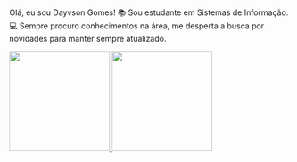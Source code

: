 Olá, eu sou Dayvson Gomes!
📚 Sou estudante em Sistemas de Informação.
💻 Sempre procuro conhecimentos na área, me desperta a busca por novidades para manter sempre atualizado.

 <div>
  <a href="https://github.com/DayvsonGomes">
  <img height="180em" src="https://github-readme-stats.vercel.app/api?username=DayvsonGomes&show_icons=true&theme=dracula&include_all_commits=true&count_private=true"/>
  <img height="180em" src="https://github-readme-stats.vercel.app/api/top-langs/?username=DayvsonGomes&layout=compact&langs_count=7&theme=dracula"/>


   
      

